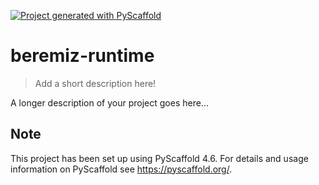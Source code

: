 <!-- These are examples of badges you might want to add to your README:
     please update the URLs accordingly

[![Built Status](https://api.cirrus-ci.com/github/<USER>/beremiz-runtime.svg?branch=main)](https://cirrus-ci.com/github/<USER>/beremiz-runtime)
[![ReadTheDocs](https://readthedocs.org/projects/beremiz-runtime/badge/?version=latest)](https://beremiz-runtime.readthedocs.io/en/stable/)
[![Coveralls](https://img.shields.io/coveralls/github/<USER>/beremiz-runtime/main.svg)](https://coveralls.io/r/<USER>/beremiz-runtime)
[![PyPI-Server](https://img.shields.io/pypi/v/beremiz-runtime.svg)](https://pypi.org/project/beremiz-runtime/)
[![Conda-Forge](https://img.shields.io/conda/vn/conda-forge/beremiz-runtime.svg)](https://anaconda.org/conda-forge/beremiz-runtime)
[![Monthly Downloads](https://pepy.tech/badge/beremiz-runtime/month)](https://pepy.tech/project/beremiz-runtime)
[![Twitter](https://img.shields.io/twitter/url/http/shields.io.svg?style=social&label=Twitter)](https://twitter.com/beremiz-runtime)
-->

[![Project generated with PyScaffold](https://img.shields.io/badge/-PyScaffold-005CA0?logo=pyscaffold)](https://pyscaffold.org/)

# beremiz-runtime

> Add a short description here!

A longer description of your project goes here...


<!-- pyscaffold-notes -->

## Note

This project has been set up using PyScaffold 4.6. For details and usage
information on PyScaffold see https://pyscaffold.org/.
